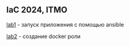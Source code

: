## IaC 2024, ITMO

[lab1](lab1/README.md) - запуск приложения с помощью ansible

[lab2](lab2/README.md) - создание docker роли